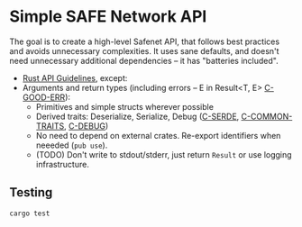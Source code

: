 # Simple SAFE Network API

The goal is to create a high-level Safenet API, that follows best practices and avoids unnecessary complexities. It uses sane defaults, and doesn't need unnecessary additional dependencies – it has "batteries included".

* [Rust API Guidelines](https://rust-lang.github.io/api-guidelines/checklist.html), except:
* Arguments and return types (including errors – E in Result<T, E> [C-GOOD-ERR](https://rust-lang.github.io/api-guidelines/interoperability.html#c-good-err)):
  * Primitives and simple structs wherever possible
  * Derived traits: Deserialize, Serialize, Debug ([C-SERDE](https://rust-lang.github.io/api-guidelines/interoperability.html#c-serde), [C-COMMON-TRAITS](https://rust-lang.github.io/api-guidelines/interoperability.html#c-common-traits), [C-DEBUG](https://rust-lang.github.io/api-guidelines/debuggability.html#c-debug))
  * No need to depend on external crates. Re-export identifiers when neeeded (`pub use`).
  * (TODO) Don't write to stdout/stderr, just return `Result` or use logging infrastructure.

## Testing

`cargo test`
